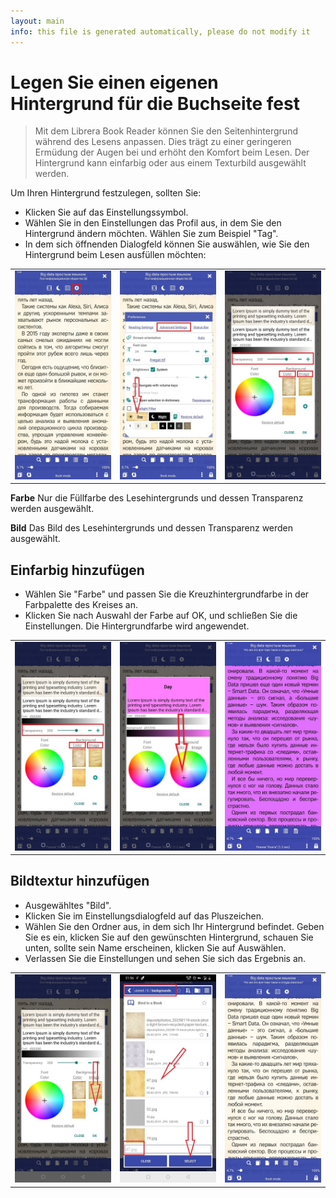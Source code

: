 ```yaml
---
layout: main
info: this file is generated automatically, please do not modify it
---
```


# Legen Sie einen eigenen Hintergrund für die Buchseite fest

> Mit dem Librera Book Reader können Sie den Seitenhintergrund während des Lesens anpassen. Dies trägt zu einer geringeren Ermüdung der Augen bei und erhöht den Komfort beim Lesen.
Der Hintergrund kann einfarbig oder aus einem Texturbild ausgewählt werden.

Um Ihren Hintergrund festzulegen, sollten Sie:

* Klicken Sie auf das Einstellungssymbol.
* Wählen Sie in den Einstellungen das Profil aus, in dem Sie den Hintergrund ändern möchten. Wählen Sie zum Beispiel &quot;Tag&quot;.
* In dem sich öffnenden Dialogfeld können Sie auswählen, wie Sie den Hintergrund beim Lesen ausfüllen möchten:

||||
|-|-|-|
|![](1.jpg)|![](2.jpg)|![](3.jpg)|

**Farbe** Nur die Füllfarbe des Lesehintergrunds und dessen Transparenz werden ausgewählt.

**Bild** Das Bild des Lesehintergrunds und dessen Transparenz werden ausgewählt.

## Einfarbig hinzufügen

* Wählen Sie &quot;Farbe&quot; und passen Sie die Kreuzhintergrundfarbe in der Farbpalette des Kreises an.
* Klicken Sie nach Auswahl der Farbe auf OK, und schließen Sie die Einstellungen. Die Hintergrundfarbe wird angewendet.

||||
|-|-|-|
|![](3.jpg)|![](5.jpg)|![](8.jpg)|


## Bildtextur hinzufügen

* Ausgewähltes &quot;Bild&quot;.
* Klicken Sie im Einstellungsdialogfeld auf das Pluszeichen.
* Wählen Sie den Ordner aus, in dem sich Ihr Hintergrund befindet. Geben Sie es ein, klicken Sie auf den gewünschten Hintergrund, schauen Sie unten, sollte sein Name erscheinen, klicken Sie auf Auswählen.
* Verlassen Sie die Einstellungen und sehen Sie sich das Ergebnis an.

||||
|-|-|-|
|![](7.jpg)|![](4.jpg)|![](9.jpg)|



